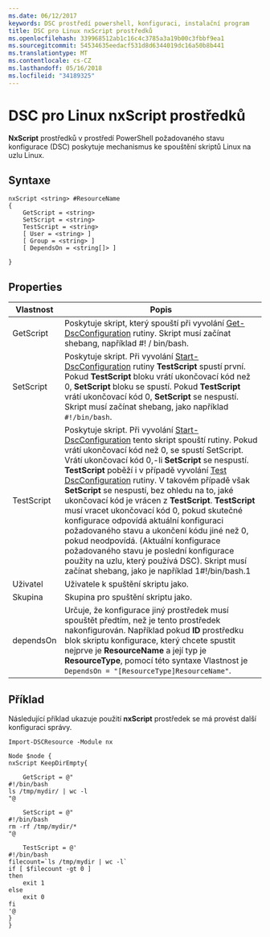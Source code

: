 ```yaml
---
ms.date: 06/12/2017
keywords: DSC prostředí powershell, konfiguraci, instalační program
title: DSC pro Linux nxScript prostředků
ms.openlocfilehash: 339968512ab1c16c4c3785a3a19b00c3fbbf9ea1
ms.sourcegitcommit: 54534635eedacf531d8d6344019dc16a50b8b441
ms.translationtype: MT
ms.contentlocale: cs-CZ
ms.lasthandoff: 05/16/2018
ms.locfileid: "34189325"
---
```

# <a name="dsc-for-linux-nxscript-resource"></a>DSC pro Linux nxScript prostředků

**NxScript** prostředků v prostředí PowerShell požadovaného stavu konfigurace (DSC) poskytuje mechanismus ke spouštění skriptů Linux na uzlu Linux.

## <a name="syntax"></a>Syntaxe

```
nxScript <string> #ResourceName
{
    GetScript = <string>
    SetScript = <string>
    TestScript = <string>
    [ User = <string> ]
    [ Group = <string> ]
    [ DependsOn = <string[]> ]

}
```

## <a name="properties"></a>Properties

|  Vlastnost |  Popis |
|---|---|
| GetScript| Poskytuje skript, který spouští při vyvolání [Get-DscConfiguration](https://technet.microsoft.com/en-us/library/dn521625.aspx) rutiny. Skript musí začínat shebang, například #! / bin/bash.|
| SetScript| Poskytuje skript. Při vyvolání [Start-DscConfiguration](https://technet.microsoft.com/en-us/library/dn521623.aspx) rutiny **TestScript** spustí první. Pokud **TestScript** bloku vrátí ukončovací kód než 0, **SetScript** bloku se spustí. Pokud **TestScript** vrátí ukončovací kód 0, **SetScript** se nespustí. Skript musí začínat shebang, jako například `#!/bin/bash`.|
| TestScript| Poskytuje skript. Při vyvolání [Start-DscConfiguration](https://technet.microsoft.com/en-us/library/dn521623.aspx) tento skript spouští rutiny. Pokud vrátí ukončovací kód než 0, se spustí SetScript. Vrátí ukončovací kód 0,-li **SetScript** se nespustí. **TestScript** poběží i v případě vyvolání [Test DscConfiguration](https://technet.microsoft.com/en-us/library/dn407382.aspx) rutiny. V takovém případě však **SetScript** se nespustí, bez ohledu na to, jaké ukončovací kód je vrácen z **TestScript**. **TestScript** musí vracet ukončovací kód 0, pokud skutečné konfigurace odpovídá aktuální konfiguraci požadovaného stavu a ukončení kódu jiné než 0, pokud neodpovídá. (Aktuální konfigurace požadovaného stavu je poslední konfigurace použity na uzlu, který používá DSC). Skript musí začínat shebang, jako je například 1#!/bin/bash.1|
| Uživatel| Uživatele k spuštění skriptu jako.|
| Skupina| Skupina pro spuštění skriptu jako.|
| dependsOn | Určuje, že konfigurace jiný prostředek musí spouštět předtím, než je tento prostředek nakonfigurován. Například pokud **ID** prostředku blok skriptu konfigurace, který chcete spustit nejprve je **ResourceName** a její typ je **ResourceType**, pomocí této syntaxe Vlastnost je `DependsOn = "[ResourceType]ResourceName"`.|

## <a name="example"></a>Příklad

Následující příklad ukazuje použití **nxScript** prostředek se má provést další konfiguraci správy.

```
Import-DSCResource -Module nx

Node $node {
nxScript KeepDirEmpty{

    GetScript = @"
#!/bin/bash
ls /tmp/mydir/ | wc -l
"@

    SetScript = @"
#!/bin/bash
rm -rf /tmp/mydir/*
"@

    TestScript = @'
#!/bin/bash
filecount=`ls /tmp/mydir | wc -l`
if [ $filecount -gt 0 ]
then
    exit 1
else
    exit 0
fi
'@
}
}
```